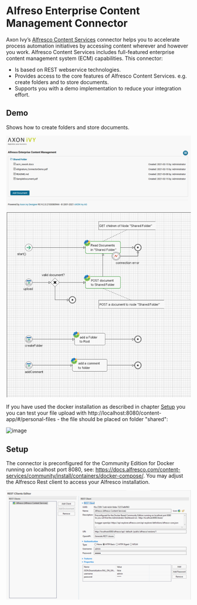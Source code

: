 # Alfreso Enterprise Content Management Connector

Axon Ivy’s [Alfresco Content Services](https://www.alfresco.com/de/ecm-software) connector helps you to accelerate process automation initiatives by accessing content wherever and however you work. Alfresco Content Services includes full-featured enterprise content management system (ECM) capabilities. This connector:

- Is based on REST webservice technologies.
- Provides access to the core features of Alfresco Content Services. e.g. create folders and to store documents.
- Supports you with a demo implementation to reduce your integration effort.

## Demo

Shows how to create folders and store documents.

![demo-dialog](images/alfrescoConnectorDemo.png)
![demo-connector](images/alfrescoDemoProcess.png)

If you have used the docker installation as described in chapter [Setup](https://market.axonivy.com/alfrescoecm#tab-setup) you you can test your file upload with http://localhost:8080/content-app/#/personal-files - the file should be placed on folder "shared":

![image](https://github.com/user-attachments/assets/d96e642c-3880-4aa0-92da-956308a4b2fa)



## Setup

The connector is preconfigured for the Community Edition for Docker running on localhost port 8080, see: https://docs.alfresco.com/content-services/community/install/containers/docker-compose/.
You may adjust the Alfresco Rest client to access your Alfresco installation.

![rest-client-config](images/alfrescoRESTClient_Config.png)
